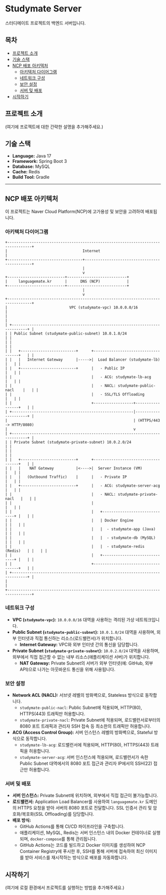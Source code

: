 # Studymate Server

스터디메이트 프로젝트의 백엔드 서버입니다.

## 목차

- [프로젝트 소개](#프로젝트-소개)
- [기술 스택](#기술-스택)
- [NCP 배포 아키텍처](#ncp-배포-아키텍처)
  - [아키텍처 다이어그램](#아키텍처-다이어그램)
  - [네트워크 구성](#네트워크-구성)
  - [보안 설정](#보안-설정)
  - [서버 및 배포](#서버-및-배포)
- [시작하기](#시작하기)

## 프로젝트 소개

(여기에 프로젝트에 대한 간략한 설명을 추가해주세요.)

## 기술 스택

- **Language:** Java 17
- **Framework:** Spring Boot 3
- **Database:** MySQL
- **Cache:** Redis
- **Build Tool:** Gradle

---

## NCP 배포 아키텍처

이 프로젝트는 Naver Cloud Platform(NCP)에 고가용성 및 보안을 고려하여 배포됩니다.

### 아키텍처 다이어그램

```
+---------------------------------------------------------------------------------+
|                                  Internet                                       |
+----------------------------------+----------------------------------------------+
                                   |
                                   v
+--------------------------+---------------------------+
|     languagemate.kr      |      DNS (NCP)            |
+--------------------------+---------------------------+
                                   |
                                   v
+---------------------------------------------------------------------------------+
|                            VPC (studymate-vpc) 10.0.0.0/16                        |
|                                                                                 |
| +-----------------------------------------------------------------------------+ |
| | Public Subnet (studymate-public-subnet) 10.0.1.0/24                         | |
| |                                                                             | |
| |   +-------------------------+      +------------------------------------+   | |
| |   |   Internet Gateway      |----->|  Load Balancer (studymate-lb)      |   | |
| |   +-------------------------+      |   - Public IP                      |   | |
| |                                    |   - ACG: studymate-lb-acg          |   | |
| |                                    |   - NACL: studymate-public-nacl    |   | |
| |                                    |   - SSL/TLS Offloading             |   | |
| |                                    +------------------+-----------------+   | |
| +-------------------------------------------------------|---------------------+ |
|                                                         | (HTTPS/443 -> HTTP/8080)
|                                                         v
| +-----------------------------------------------------------------------------+ |
| | Private Subnet (studymate-private-subnet) 10.0.2.0/24                       | |
| |                                                                             | |
| |   +-------------------------+      +------------------------------------+   | |
| |   |    NAT Gateway          |<---->|  Server Instance (VM)              |   | |
| |   |   (Outbound Traffic)    |      |   - Private IP                     |   | |
| |   +-------------------------+      |   - ACG: studymate-server-acg      |   | |
| |                                    |   - NACL: studymate-private-nacl   |   | |
| |                                    |                                    |   | |
| |                                    |   +------------------------------+ |   | |
| |                                    |   | Docker Engine                | |   | |
| |                                    |   |  - studymate-app (Java)      | |   | |
| |                                    |   |  - studymate-db (MySQL)      | |   | |
| |                                    |   |  - studymate-redis (Redis)   | |   | |
| |                                    |   +------------------------------+ |   | |
| |                                    +------------------------------------+   | |
| +-----------------------------------------------------------------------------+ |
|                                                                                 |
+---------------------------------------------------------------------------------+
```

### 네트워크 구성

-   **VPC (`studymate-vpc`):** `10.0.0.0/16` 대역을 사용하는 격리된 가상 네트워크입니다.
-   **Public Subnet (`studymate-public-subnet`):** `10.0.1.0/24` 대역을 사용하며, 외부 인터넷과 직접 통신하는 리소스(로드밸런서)가 위치합니다.
    -   **Internet Gateway:** VPC와 외부 인터넷 간의 통신을 담당합니다.
-   **Private Subnet (`studymate-private-subnet`):** `10.0.2.0/24` 대역을 사용하며, 외부에서 직접 접근할 수 없는 내부 리소스(애플리케이션 서버)가 위치합니다.
    -   **NAT Gateway:** Private Subnet의 서버가 외부 인터넷(예: GitHub, 외부 API)으로 나가는 아웃바운드 통신을 위해 사용됩니다.

### 보안 설정

-   **Network ACL (NACL):** 서브넷 레벨의 방화벽으로, Stateless 방식으로 동작합니다.
    -   `studymate-public-nacl`: Public Subnet에 적용되며, HTTP(80), HTTPS(443) 트래픽만 허용합니다.
    -   `studymate-private-nacl`: Private Subnet에 적용되며, 로드밸런서로부터의 8080 포트 트래픽과 관리자 SSH 접속 등 최소한의 트래픽만 허용합니다.
-   **ACG (Access Control Group):** 서버 인스턴스 레벨의 방화벽으로, Stateful 방식으로 동작합니다.
    -   `studymate-lb-acg`: 로드밸런서에 적용되며, HTTP(80), HTTPS(443) 트래픽을 허용합니다.
    -   `studymate-server-acg`: 서버 인스턴스에 적용되며, 로드밸런서가 속한 Public Subnet 대역에서의 8080 포트 접근과 관리자 IP에서의 SSH(22) 접근만 허용합니다.

### 서버 및 배포

-   **서버 인스턴스:** Private Subnet에 위치하며, 외부에서 직접 접근이 불가능합니다.
-   **로드밸런서:** Application Load Balancer를 사용하여 `languagemate.kr` 도메인의 HTTPS 요청을 받아 서버의 8080 포트로 전달합니다. SSL 인증서 관리 및 암호화/복호화(SSL Offloading)를 담당합니다.
-   **배포 방식:**
    -   GitHub Actions를 통해 CI/CD 파이프라인을 구축합니다.
    -   애플리케이션, MySQL, Redis는 서버 인스턴스 내의 Docker 컨테이너로 실행되며, `docker-compose`를 통해 관리됩니다.
    -   GitHub Actions는 코드를 빌드하고 Docker 이미지를 생성하여 NCP Container Registry에 푸시한 후, SSH를 통해 서버에 접속하여 최신 이미지를 받아 서비스를 재시작하는 방식으로 배포를 자동화합니다.

## 시작하기

(여기에 로컬 환경에서 프로젝트를 실행하는 방법을 추가해주세요.)
